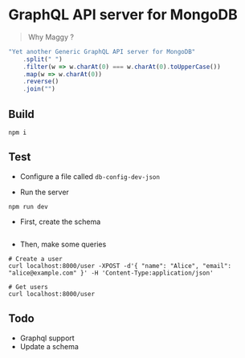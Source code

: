 # GraphQL API server for MongoDB

> Why Maggy ? 

```js
"Yet another Generic GraphQL API server for MongoDB"
    .split(" ")
    .filter(w => w.charAt(0) === w.charAt(0).toUpperCase())
    .map(w => w.charAt(0))
    .reverse()
    .join("")
```

## Build

```
npm i
```


## Test

* Configure a file called `db-config-dev-json`

* Run the server
```
npm run dev
```

* First, create the schema
```
```

* Then, make some queries
```
# Create a user
curl localhost:8000/user -XPOST -d'{ "name": "Alice", "email": "alice@example.com" }' -H 'Content-Type:application/json'

# Get users
curl localhost:8000/user
```

## Todo

* Graphql support
* Update a schema
